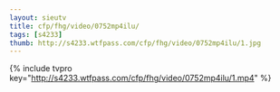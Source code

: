 ```yaml
--- 
layout: sieutv
title: cfp/fhg/video/0752mp4ilu/
tags: [s4233]
thumb: http://s4233.wtfpass.com/cfp/fhg/video/0752mp4ilu/1.jpg
---
```

{% include tvpro key="http://s4233.wtfpass.com/cfp/fhg/video/0752mp4ilu/1.mp4" %} 
